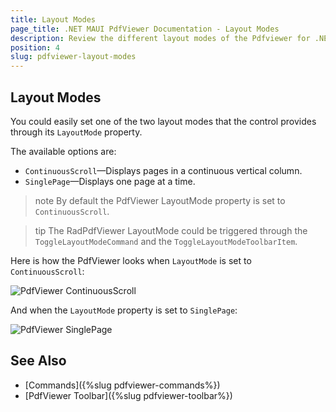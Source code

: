 ```yaml
---
title: Layout Modes
page_title: .NET MAUI PdfViewer Documentation - Layout Modes
description: Review the different layout modes of the Pdfviewer for .NET MAUI.
position: 4
slug: pdfviewer-layout-modes
---
```


## Layout Modes

You could easily set one of the two layout modes that the control provides through its `LayoutMode` property.

The available options are:

* `ContinuousScroll`&mdash;Displays pages in a continuous vertical column.
* `SinglePage`&mdash;Displays one page at a time.

>note By default the PdfViewer LayoutMode property is set to `ContinuousScroll`.

>tip The RadPdfViewer LayoutMode could be triggered through the `ToggleLayoutModeCommand` and the `ToggleLayoutModeToolbarItem`.

Here is how the PdfViewer looks when `LayoutMode` is set to `ContinuousScroll`:

![PdfViewer ContinuousScroll](images/pdfviewer-continuous-scroll.png "PdfViewer ContinuousScroll")

And when the `LayoutMode` property is set to `SinglePage`:

![PdfViewer SinglePage](images/pdfviewer-single-page.png "PdfViewer SinglePage")

## See Also

- [Commands]({%slug pdfviewer-commands%})
- [PdfViewer Toolbar]({%slug pdfviewer-toolbar%})
